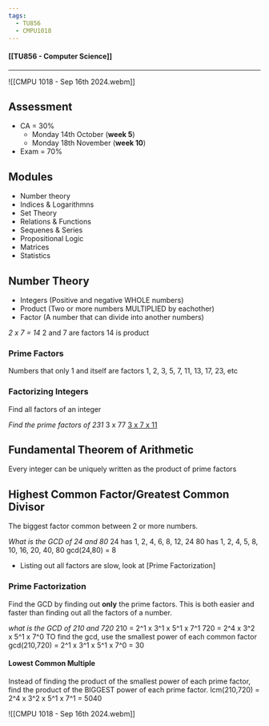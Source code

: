 ```yaml
---
tags:
  - TU856
  - CMPU1018
---
```

#### [[TU856 - Computer Science]]

---
![[CMPU 1018 - Sep 16th 2024.webm]]
## Assessment
- CA = 30%
	- Monday 14th October (**week 5**)
	- Monday 18th November  (**week 10**)
- Exam = 70%

## Modules
- Number theory
- Indices & Logarithmns
- Set Theory
- Relations & Functions
- Sequenes & Series
- Propositional Logic
- Matrices
- Statistics

## Number Theory
- Integers (Positive and negative WHOLE numbers)
- Product (Two or more numbers MULTIPLIED by eachother)
- Factor (A number that can divide into another numbers)

*2 x 7 = 14*
2 and 7 are factors
14 is product

### Prime Factors 
Numbers that only 1 and itself are factors
	1, 2, 3, 5, 7, 11, 13, 17, 23, etc

### Factorizing Integers
Find all factors of an integer

*Find the prime factors of 231*
3 x 77
<u>3 x 7 x 11</u>

## Fundamental Theorem of Arithmetic
Every integer can be uniquely written as the product of prime factors

## Highest Common Factor/Greatest Common Divisor
The biggest factor common between 2 or more numbers.

*What is the GCD of 24 and 80*
24 has 1, 2, 4, 6, 8, 12, 24
80 has 1, 2, 4, 5, 8, 10, 16, 20, 40, 80
gcd(24,80) = 8

- Listing out all factors are slow, look at [Prime Factorization]
### Prime Factorization
Find the GCD by finding out **only** the prime factors. This is both easier and faster than finding out all the factors of a number.

*what is the GCD of 210 and 720*
210 = 2^1 x 3^1 x 5^1 x 7^1
720 = 2^4 x  3^2 x 5^1 x 7^0
TO find the gcd, use the smallest power of each common factor
gcd(210,720) = 2^1 x 3^1 x 5^1 x 7^0 = 30

#### Lowest Common Multiple
Instead of finding the product of the smallest power of each prime factor, find the product of the BIGGEST power of each prime factor.
lcm(210,720) = 2^4 x 3^2 x 5^1 x 7^1 = 5040

![[CMPU 1018 - Sep 16th 2024.webm]]
